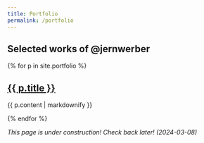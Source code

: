 ```yaml
---
title: Portfolio
permalink: /portfolio
---
```


## Selected works of @jernwerber

{% for p in site.portfolio %}
  <h2>
    <a href="{{ p.url }}">
      {{ p.title }}
    </a>
  </h2>
  <p>{{ p.content | markdownify }}</p>
{% endfor %}

_This page is under construction! Check back later! (2024-03-08)_